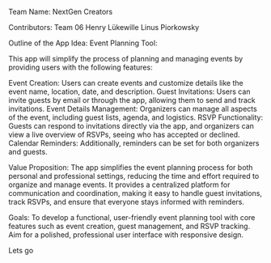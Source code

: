 Team Name:
NextGen Creators

Contributors:
Team 06
Henry Lükewille
Linus Piorkowsky

Outline of the App Idea:
Event Planning Tool:

This app will simplify the process of planning and managing events by providing users with the following features:

Event Creation: Users can create events and customize details like the event name, location, date, and description.
Guest Invitations: Users can invite guests by email or through the app, allowing them to send and track invitations.
Event Details Management: Organizers can manage all aspects of the event, including guest lists, agenda, and logistics.
RSVP Functionality: Guests can respond to invitations directly via the app, and organizers can view a live overview of RSVPs, seeing who has accepted or declined.
Calendar Reminders: Additionally, reminders can be set for both organizers and guests.

Value Proposition:
The app simplifies the event planning process for both personal and professional settings, reducing the time and effort required to organize and manage events. It provides a centralized platform for communication and coordination, making it easy to handle guest invitations, track RSVPs, and ensure that everyone stays informed with reminders.

Goals:
To develop a functional, user-friendly event planning tool with core features such as event creation, guest management, and RSVP tracking.
Aim for a polished, professional user interface with responsive design.

Lets go

